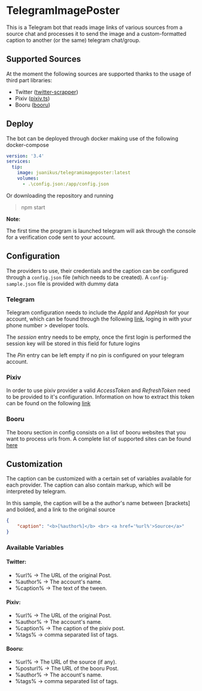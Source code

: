 # TelegramImagePoster

This is a Telegram bot that reads image links of various sources from a source chat and processes it to send the image and a custom-formatted caption to another (or the same) telegram chat/group.

## Supported Sources

At the moment the following sources are supported thanks to the usage of third part libraries:

* Twitter ([twitter-scrapper](https://github.com/the-convocation/twitter-scraper))
* Pixiv ([pixiv.ts](https://github.com/Tenpi/pixiv.ts))
* Booru ([booru](https://github.com/AtoraSuunva/booru))

## Deploy

The bot can be deployed through docker making use of the following docker-compose

```yml
version: '3.4'
services:
  tip:
    image: juanikus/telegramimageposter:latest
    volumes:
      - .\config.json:/app/config.json
```
Or downloading the repository and running
> npm start

**Note:**

The first time the program is launched telegram will ask through the console for a verification code sent to your account.

## Configuration

The providers to use, their credentials and the caption can be configured through a `config.json` file (which needs to be created). A `config-sample.json` file is provided with dummy data

### Telegram
Telegram configuration needs to include the *AppId* and *AppHash* for your account, which can be found through the following [link](https://my.telegram.org/), loging in with your phone number > developer tools.

The *session* entry needs to be empty, once the first login is performed the session key will be stored in this field for future logins

The *Pin* entry can be left empty if no pin is configured on your telegram account.

### Pixiv
In order to use pixiv provider a valid *AccessToken* and *RefreshToken* need to be provided to it's configuration. Information on how to extract this token can be found on the following [link](https://github.com/stepney141/pixiv-token-extractor)

### Booru
The booru section in config consists on a list of booru websites that you want to process urls from. A complete list of supported sites can be found [here](https://github.com/AtoraSuunva/booru/blob/master/src/sites.json)

## Customization

The caption can be customized with a certain set of variables available for each provider. The caption can also contain markup, which will be interpreted by telegram.

In this sample, the caption will be a the author's name between [brackets] and bolded, and a link to the original source

```json
{
    "caption": "<b>[%author%]</b> <br> <a href='%url%'>Source</a>"
}
```

### Available Variables

#### Twitter:
* %url% -> The URL of the original Post.
* %author% -> The account's name.
* %caption% -> The text of the tween.

#### Pixiv:
* %url% -> The URL of the original Post.
* %author% -> The account's name.
* %caption% -> The caption of the pixiv post.
* %tags% -> comma separated list of tags.

#### Booru:
* %url% -> The URL of the source (if any).
* %posturl% -> The URL of the booru Post.
* %author% -> The account's name.
* %tags% -> comma separated list of tags.
